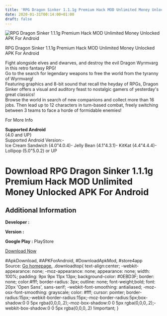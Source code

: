 ```yaml
---
title: 'RPG Dragon Sinker 1.1.1g Premium Hack MOD Unlimited Money Unlocked APK For Android'
date: 2020-01-31T00:14:00+01:00
draft: false
---
```


![RPG Dragon Sinker 1.1.1g Premium Hack MOD Unlimited Money Unlocked APK For Android](https://i0.wp.com/apkhome.net/wp-content/uploads/2017/06/RPG-Dragon-Sinker-1.1.1g.png "RPG Dragon Sinker 1.1.1g Premium Hack MOD Unlimited Money Unlocked APK For Android")

  

RPG Dragon Sinker 1.1.1g Premium Hack MOD Unlimited Money Unlocked APK For Android

Fight alongside elves and dwarves, and destroy the evil Dragon Wyrmvarg in this retro fantasy RPG!  
Go to the search for legendary weapons to free the world from the tyranny of Wyrmvarg!  
Featuring graphics and 8-bit sound that recall the heyday of RPGs, Dragon Sinker offers a visual and auditory feast to nostalgic gamers of yesterday's great classics!  
Browse the world in search of new companions and collect more than 16 jobs. Then lead up to 12 characters in turn-based combat, freely switching between 3 teams to face a horde of formidable enemies!

For More Info

**Supported Android**  
{4.0 and UP}  
Supported Android Version:-  
Ice Cream Sandwich (4.0"4.0.4)- Jelly Bean (4.1"4.3.1)- KitKat (4.4"4.4.4)- Lollipop (5.0"5.0.2) or UP

Download RPG Dragon Sinker 1.1.1g Premium Hack MOD Unlimited Money Unlocked APK For Android
===========================================================================================

Additional Information
----------------------

**Developer :**

**Version :**

**Google Play :** PlayStore

  

[Download Now](https://store4app.co/post/rpg-dragon-sinker-1-1-1g-premium-hack-mod-unlimited-money-unlocked-apk-for-android_1573671048)

  
#ApkDownload, #APKForAndroid, #DownloadApkMod, #store4app  
Source: [Go homepage.](https://store4app.co/post/rpg-dragon-sinker-1-1-1g-premium-hack-mod-unlimited-money-unlocked-apk-for-android_1573671048) .downloadtop{ text-align:center; -webkit-appearance: none; -moz-appearance: none; appearance: none; width: 100%; padding: 9px 9px 11px 13px; background-color: #0EBD3F; border: none; color:#fff; border-radius: 3px; outline: none; font-weight;bold; font: 20px 'Open Sans', sans-serif; -webkit-font-smoothing: antialiased; -moz-osx-font-smoothing: grayscale; color: #fff; cursor: pointer; border-radius:15px;-webkit-border-radius:15px;-moz-border-radius:5px;box-shadow:0 0 5px rgba(0,0,0,.2);-moz-box-shadow:0 0 5px rgba(0,0,0,.2);-webkit-box-shadow:0 0 5px rgba(0,0,0,.2) !important; }